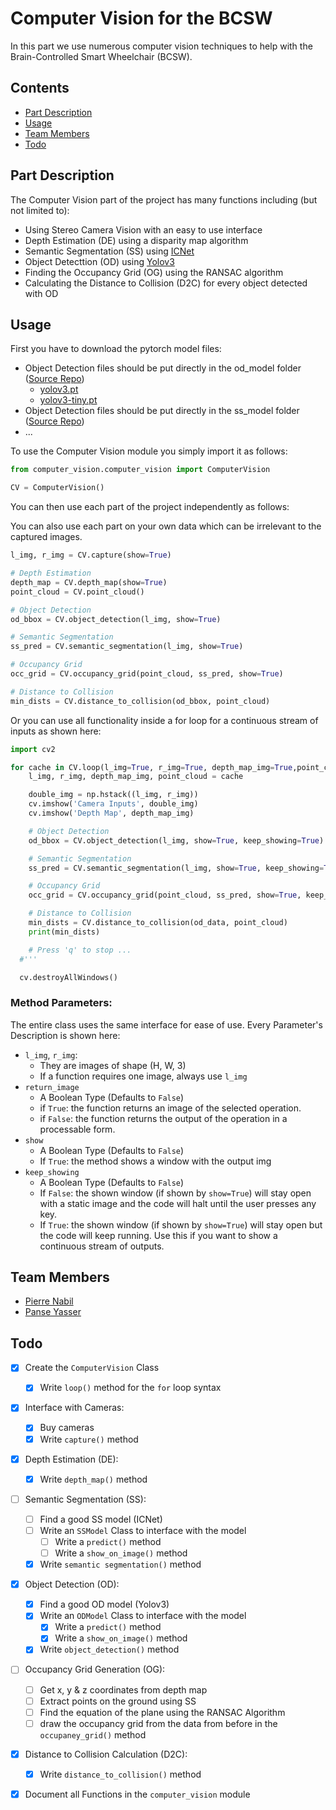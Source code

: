 # Computer Vision for the BCSW

In this part we use numerous computer vision techniques to help
with the Brain-Controlled Smart Wheelchair (BCSW).


## Contents

 - [Part Description](#Part-Description)
 - [Usage](#Usage)
 - [Team Members](#Team-Members)
 - [Todo](#Todo)


## Part Description

The Computer Vision part of the project has many functions including
(but not limited to):

 - Using Stereo Camera Vision with an easy to use interface
 - Depth Estimation (DE) using a disparity map algorithm
 - Semantic Segmentation (SS) using [ICNet](https://openaccess.thecvf.com/content_ECCV_2018/papers/Hengshuang_Zhao_ICNet_for_Real-Time_ECCV_2018_paper.pdf)
 - Object Detecttion (OD) using [Yolov3](https://github.com/eriklindernoren/PyTorch-YOLOv3)
 - Finding the Occupancy Grid (OG) using the RANSAC algorithm
 - Calculating the Distance to Collision (D2C) for every object detected with OD


## Usage

First you have to download the pytorch model files:
 - Object Detection files should be put directly in the od_model folder ([Source Repo](https://github.com/ultralytics/yolov3))
   - [yolov3.pt](https://github.com/ultralytics/yolov3/releases/download/v9.1/yolov3.pt)
   - [yolov3-tiny.pt](https://github.com/ultralytics/yolov3/releases/download/v9.1/yolov3-tiny.pt)
 - Object Detection files should be put directly in the ss_model folder ([Source Repo]())
  - ...

To use the Computer Vision module you simply import it as follows:

```python
from computer_vision.computer_vision import ComputerVision

CV = ComputerVision()
```


You can then use each part of the project independently as follows:

You can also use each part on your own data which can be irrelevant to 
the captured images.

```python
l_img, r_img = CV.capture(show=True)

# Depth Estimation
depth_map = CV.depth_map(show=True)
point_cloud = CV.point_cloud()

# Object Detection
od_bbox = CV.object_detection(l_img, show=True)

# Semantic Segmentation
ss_pred = CV.semantic_segmentation(l_img, show=True)

# Occupancy Grid
occ_grid = CV.occupancy_grid(point_cloud, ss_pred, show=True)

# Distance to Collision
min_dists = CV.distance_to_collision(od_bbox, point_cloud)
```


Or you can use all functionality inside a for loop for a continuous stream of inputs
as shown here:

```python
import cv2

for cache in CV.loop(l_img=True, r_img=True, depth_map_img=True,point_cloud=True):
    l_img, r_img, depth_map_img, point_cloud = cache

    double_img = np.hstack((l_img, r_img))
    cv.imshow('Camera Inputs', double_img)
    cv.imshow('Depth Map', depth_map_img)

    # Object Detection
    od_bbox = CV.object_detection(l_img, show=True, keep_showing=True)

    # Semantic Segmentation
    ss_pred = CV.semantic_segmentation(l_img, show=True, keep_showing=True)

    # Occupancy Grid
    occ_grid = CV.occupancy_grid(point_cloud, ss_pred, show=True, keep_showing=True)

    # Distance to Collision
    min_dists = CV.distance_to_collision(od_data, point_cloud)
    print(min_dists)

    # Press 'q' to stop ...
  #'''

  cv.destroyAllWindows()
```

### Method Parameters:

The entire class uses the same interface for ease of use.
Every Parameter's Description is shown here:

 - ```l_img```, ```r_img```:
   - They are images of shape (H, W, 3)
   - If a function requires one image, always use ```l_img```
 - ```return_image```
   - A Boolean Type (Defaults to ```False```)
   - if ```True```: the function returns an image of the selected operation.
   - if ```False```: the function returns the output of the operation in a processable form.
 - ```show```
   - A Boolean Type (Defaults to ```False```)
   - If ```True```: the method shows a window with the output img
 - ```keep_showing```
   - A Boolean Type (Defaults to ```False```)
   - If ```False```: the shown window (if shown by ```show=True```) will stay open with a 
   static image and the code will halt until the user presses any key.
   - If ```True```: the shown window (if shown by ```show=True```) will stay open but the 
   code will keep running. Use this if you want to show a continuous stream of 
   outputs.


## Team Members

 - [Pierre Nabil](https://github.com/PierreNabil)
 - [Panse Yasser](https://github.com/Panse98)
 
 
## Todo
 - [x] Create the ```ComputerVision``` Class
   - [x] Write ```loop()``` method for the ```for``` loop syntax
   
 - [x] Interface with Cameras:
   - [x] Buy cameras
   - [x] Write ```capture()``` method
   
 - [x] Depth Estimation (DE):
   - [x] Write ```depth_map()``` method
   
 - [ ] Semantic Segmentation (SS):
   - [ ] Find a good SS model (ICNet)
   - [ ] Write an ```SSModel``` Class to interface with the model
     - [ ] Write a ```predict()``` method
     - [ ] Write a ```show_on_image()``` method
   - [x] Write ```semantic segmentation()``` method
   
 - [x] Object Detection (OD):
   - [x] Find a good OD model (Yolov3)
   - [x] Write an ```ODModel``` Class to interface with the model
     - [x] Write a ```predict()``` method
     - [x] Write a ```show_on_image()``` method
   - [x] Write ```object_detection()``` method
   
 - [ ] Occupancy Grid Generation (OG):
   - [ ] Get x, y & z coordinates from depth map
   - [ ] Extract points on the ground using SS
   - [ ] Find the equation of the plane using the RANSAC Algorithm
   - [ ] draw the occupancy grid from the data from before in the 
   ```occupaney_grid()``` method
   
 - [x] Distance to Collision Calculation (D2C):
   - [x] Write ```distance_to_collision()``` method
   
 - [x] Document all Functions in the ```computer_vision``` module
 
